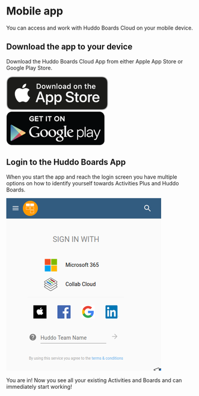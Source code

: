 # Mobile app

You can access and work with Huddo Boards Cloud on your mobile device.

## Download the app to your device

Download the Huddo Boards Cloud App from either Apple App Store or Google Play Store.

[![App Store](../../assets/images/app-store.png)](https://apps.apple.com/au/app/huddo-boards-for-cloud/id1348187330)
[![Google Play](../../assets/images/google-play.png)](https://play.google.com/store/apps/details?id=com.huddo.boards.twa&hl=en_AU)

## Login to the Huddo Boards App

When you start the app and reach the login screen you have multiple options on how to identify yourself towards Activities Plus and Huddo Boards.

![Choose Login Option](../boards-login.png)

You are in! Now you see all your existing Activities and Boards and can immediately start working!

